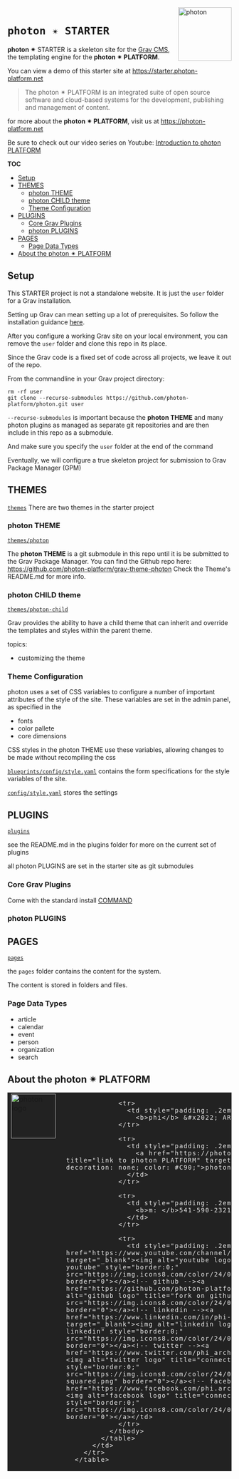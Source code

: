 <a href="https://photon-platform.net/">
    <img src="https://photon-platform.net/images/photon-logo-bg.png" alt="photon" title="photon" align="right" height="120" />
</a>

# `photon ✴ STARTER`

**photon ✴** STARTER is a skeleton site for the [Grav CMS](https://getgrav.org), the templating engine for the **photon ✴ PLATFORM**.

You can view a demo of this starter site at https://starter.photon-platform.net


> The photon ✴ PLATFORM is an integrated suite of open source software and cloud-based systems for the development, publishing and management of content.

for more about the **photon ✴ PLATFORM**, visit us at https://photon-platform.net

Be sure to check out our video series on Youtube:
[Introduction to photon PLATFORM](https://www.youtube.com/playlist?list=PLruFHGFsvC_yEkLoYGsBavfg8qmymMQOQ)


**TOC**
<!-- @import "[TOC]" {cmd="toc" depthFrom=2 depthTo=6 orderedList=false} -->
<!-- code_chunk_output -->

* [Setup](#setup)
* [THEMES](#themes)
	* [photon THEME](#photon-theme)
	* [photon CHILD theme](#photon-child-theme)
	* [Theme Configuration](#theme-configuration)
* [PLUGINS](#plugins)
	* [Core Grav Plugins](#core-grav-plugins)
	* [photon PLUGINS](#photon-plugins)
* [PAGES](#pages)
	* [Page Data Types](#page-data-types)
* [About the photon ✴ PLATFORM](#about-the-photon-platform)

<!-- /code_chunk_output -->

## Setup

This STARTER project is not a standalone website. It is just the `user` folder for a Grav installation.

Setting up Grav can mean setting up a lot of prerequisites. So follow the installation guidance [here](https://learn.getgrav.org/basics/installation).

After you configure a working Grav site on your local environment, you can remove the `user` folder and clone this repo in its place.

Since the Grav code is a fixed set of code across all projects, we leave it out of the repo.

From the commandline in your Grav project directory:

```
rm -rf user
git clone --recurse-submodules https://github.com/photon-platform/photon.git user
```

`--recurse-submodules` is important because the **photon THEME** and many photon plugins as managed as separate git repositories and are then include in this repo as a submodule.

And make sure you specify the `user` folder at the end of the command

Eventually, we will configure a true skeleton project for submission to Grav Package Manager (GPM)


## THEMES
[`themes`](themes)
There are two themes in the starter project

### photon THEME



[`themes/photon`](https://github.com/photon-platform/grav-theme-photon)

The **photon THEME** is a git submodule in this repo until it is be submitted to the Grav Package Manager. You can find the Github repo here:
https://github.com/photon-platform/grav-theme-photon
Check the Theme's README.md for more info.


### photon CHILD theme

[`themes/photon-child`](themes/photon-child)

Grav provides the ability to have a child theme that can inherit and override the templates and styles within the parent theme.


topics:

- customizing the theme

### Theme Configuration

photon uses a set of CSS variables to configure a number of important attributes of the style of the site. These variables are set in the admin panel, as specified in the

- fonts
- color pallete
- core dimensions

CSS styles in the photon THEME use these variables, allowing changes to be made without recompiling the css

[`blueprints/config/style.yaml`](blueprints/config/style.yaml)
contains the form specifications for the style variables of the site.

[`config/style.yaml`](config/style.yaml)
stores the settings



## PLUGINS
[`plugins`](plugins)

see the README.md in the plugins folder for more on the current set of plugins



all photon PLUGINS are set in the starter site as git submodules

### Core Grav Plugins
Come with the standard install
[COMMAND](https://github.com/photon-platform/grav-plugin-photon)




### photon PLUGINS


## PAGES
[`pages`](pages)

the `pages` folder contains the content for the system.

The content is stored in folders and files.


### Page Data Types

- article
- calendar
- event
- person
- organization
- search


## About the photon ✴ PLATFORM


<table id="signature"
        cellspacing="0" cellpadding="0"
        style="width: 100%;
          background: #222;
          color: #EFEFEF;">
        <tr>
          <td id="logo"
            style="width:100px; vertical-align:top; padding-right: 1em;">
            <a href="https://photon-platform.net/" target="_blank">
              <img alt="photon logo" title="Link to photon PLATFORM"
                style="width:100px; height:100px; border:0;"
                src="https://photon-platform.net/images/photon-logo-200.png" width="100" height="100" border="0"></a>
          </td>
          <td style=" vertical-align:middle;letter-spacing: .1em; ">
            <table cellspacing="0" cellpadding="0" style="
              margin: 0;
              padding: 0;
              color: #EFEFEF;
              font-size: 10pt;
              ">
              <tbody>

                <tr>
                  <td style="padding: .2em;">
                    <b>phi</b> &#x2022; ARCHITECT</td>
                </tr>

                <tr>
                  <td style="padding: .2em;">
                    <a href="https://photon-platform.net" title="link to photon PLATFORM" target="_blank"style="text-decoration: none; color: #C90;">photon PLATFORM</a>
                  </td>
                </tr>

                <tr>
                  <td style="padding: .2em;">
                    <b>m: </b>541-590-2321
                  </td>
                </tr>

                <tr>
                  <td style="padding: .2em;"><!-- youtube --><a href="https://www.youtube.com/channel/UCYzRQS16EBmsbKuyKMFHSFQ" target="_blank"><img alt="youtube logo" title="connect on youtube" style="border:0;" src="https://img.icons8.com/color/24/000000/youtube-play.png" border="0"></a><!-- github --><a href="https://github.com/photon-platform" target="_blank"><img alt="github logo" title="fork on github" style="border:0;" src="https://img.icons8.com/color/24/000000/github.png" border="0"></a><!-- linkedin --><a href="https://www.linkedin.com/in/phi-architect" target="_blank"><img alt="linkedin logo" title="connect on linkedin" style="border:0;" src="https://img.icons8.com/color/24/000000/linkedin.png" border="0"></a><!-- twitter --><a href="https://www.twitter.com/phi_architect" target="_blank"><img alt="twitter logo" title="connect on twitter" style="border:0;" src="https://img.icons8.com/color/24/000000/twitter-squared.png" border="0"></a><!-- facebook --><a href="https://www.facebook.com/phi.architect" target="_blank"><img alt="facebook logo" title="connect on facebook" style="border:0;" src="https://img.icons8.com/color/24/000000/facebook.png" border="0"></a></td>
                </tr>
              </tbody>
            </table>
          </td>
        </tr>
      </table>

